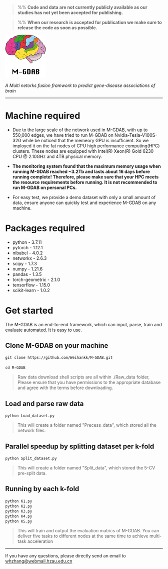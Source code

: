 > %% **Code and data are not currently publicly available as our studies has not yet been accepted for publishing.**

> %% **When our research is accepted for publication we make sure to release the code as soon as possible.**


<img src="https://github.com/Weihankk/M-GDAB/blob/main/logo.png" width="130px">

*A Multi netorks fusion framwork to predict gene-disease associations of brain*

---------------
# Machine required
- Due to the large scale of the network used in M-GDAB, with up to 550,000 edges, we have tried to run M-GDAB on Nvidia-Tesla-V100S-32G while be noticed that the memeory GPU is insufficient. So we imployed it on the fat nodes of CPU high performance computing(HPC) clusters. These nodes are equipped with Intel(R) Xeon(R) Gold 6230 CPU @ 2.10GHz and 4TB physical memory. 

- **The monitoring system found that the maximum memory usage when running M-GDAB reached ~3.2Tb and lasts about 16 days before running complete! Therefore, please make sure that your HPC meets the resource requirements before running. It is not recommended to run M-GDAB on personal PCs.**

- For easy test, we provide a demo dataset with only a small amount of data, ensure anyone can quickly test and experience M-GDAB on any machine.

# Packages required 
- python - 3.7.11
- pytorch - 1.12.1
- nibabel - 4.0.2
- networkx - 2.6.3
- scipy - 1.7.3
- numpy - 1.21.6
- pandas - 1.3.5
- torch-geometric - 2.1.0
- tensorflow - 1.15.0
- scikit-learn - 1.0.2

# Get started
The M-GDAB is an end-to-end framework, which can input, parse, train and evaluate automated. It is easy to use.
## Clone M-GDAB on your machine

```
git clone https://github.com/Weihankk/M-GDAB.git

cd M-GDAB
```

> Raw data download shell scripts are all within ./Raw_data folder, Please ensure that you have permissions to the appropriate database and agree with the terms before downloading.

## Load and parse raw data
```
python Load_dataset.py
```

> This will create a folder named "Precess_data", which stored all the network files.

## Parallel speedup by splitting dataset per k-fold
```
python Split_dataset.py
```

> This will create a folder named "Split_data", which stored the 5-CV pre-split data.

## Running by each k-fold
```
python K1.py
python K2.py
python K3.py
python K4.py
python K5.py
```

> This will train and output the evaluation matrics of M-GDAB. You can deliver five tasks to different nodes at the same time to achieve multi-task acceleration

-------------
If you have any questions, please directly send an email to whzhang@webmail.hzau.edu.cn
